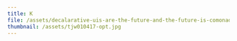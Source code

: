 ```yaml
---
title: K
file: /assets/decalarative-uis-are-the-future-and-the-future-is-comonadic.pdf
thumbnail: /assets/tjw010417-opt.jpg
---
```


